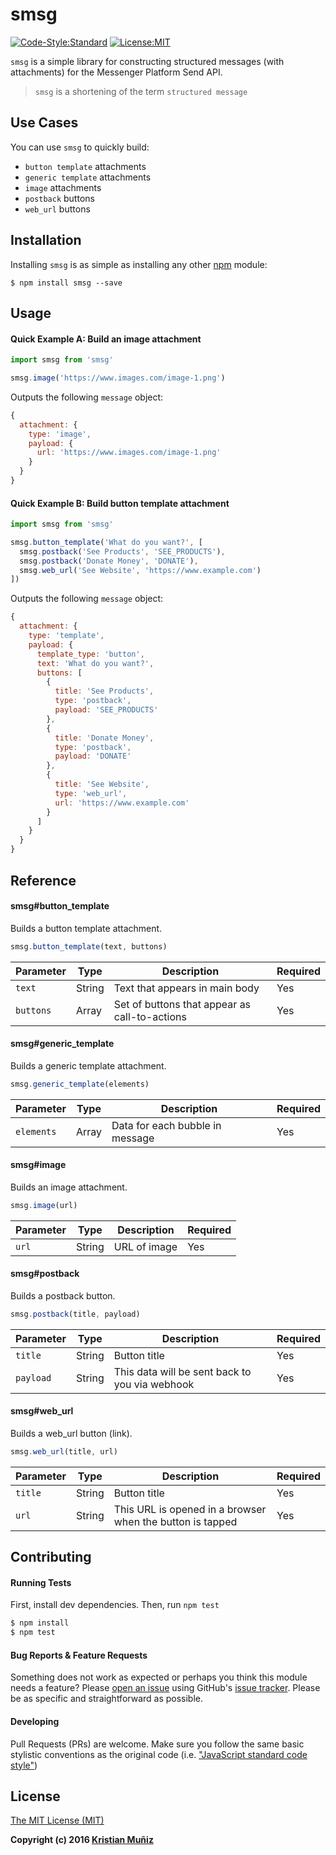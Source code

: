 # smsg
[![Code-Style:Standard](https://img.shields.io/badge/code%20style-standard-green.svg?style=flat-square)](http://standardjs.com/)
[![License:MIT](https://img.shields.io/badge/license-MIT-blue.svg?style=flat-square)](http://opensource.org/licenses/MIT)

`smsg` is a simple library for constructing structured messages (with attachments) for the Messenger Platform Send API.

> `smsg` is a shortening of the term `structured message`

## Use Cases

You can use `smsg` to quickly build:

* `button template` attachments
* `generic template` attachments
* `image` attachments
* `postback` buttons
* `web_url` buttons

## Installation

Installing `smsg` is as simple as installing any other [npm](https://npmjs.com) module:

```shell
$ npm install smsg --save
```

## Usage

#### Quick Example A: Build an image attachment

```js
import smsg from 'smsg'

smsg.image('https://www.images.com/image-1.png')
```

Outputs the following `message` object:

```js
{
  attachment: {
    type: 'image',
    payload: {
      url: 'https://www.images.com/image-1.png'
    }
  }
}
```

#### Quick Example B: Build button template attachment

```js
import smsg from 'smsg'

smsg.button_template('What do you want?', [
  smsg.postback('See Products', 'SEE_PRODUCTS'),
  smsg.postback('Donate Money', 'DONATE'),
  smsg.web_url('See Website', 'https://www.example.com')
])
```

Outputs the following `message` object:

```js
{
  attachment: {
    type: 'template',
    payload: {
      template_type: 'button',
      text: 'What do you want?',
      buttons: [
        {
          title: 'See Products',
          type: 'postback',
          payload: 'SEE_PRODUCTS'
        },
        {
          title: 'Donate Money',
          type: 'postback',
          payload: 'DONATE'
        },
        {
          title: 'See Website',
          type: 'web_url',
          url: 'https://www.example.com'
        }
      ]
    }
  }
}
```

## Reference

#### smsg#button_template

Builds a button template attachment.

```js
smsg.button_template(text, buttons)
```

| Parameter | Type | Description | Required
|--- |--- |--- | --
| `text` | String | Text that appears in main body | Yes
| `buttons` | Array | Set of buttons that appear as call-to-actions | Yes

#### smsg#generic_template

Builds a generic template attachment.

```js
smsg.generic_template(elements)
```

| Parameter | Type | Description | Required
|--- |--- |--- | --
| `elements` | Array | Data for each bubble in message | Yes

#### smsg#image

Builds an image attachment.

```js
smsg.image(url)
```

| Parameter | Type | Description | Required
|--- |--- |--- | --
| `url` | String | URL of image | Yes

#### smsg#postback

Builds a postback button.

```js
smsg.postback(title, payload)
```

| Parameter | Type | Description | Required
|--- |--- |--- | --
| `title` | String | Button title | Yes
| `payload` | String | This data will be sent back to you via webhook | Yes

#### smsg#web_url

Builds a web_url button (link).

```js
smsg.web_url(title, url)
```

| Parameter | Type | Description | Required
|--- |--- |--- | --
| `title` | String | Button title | Yes
| `url` | String | This URL is opened in a browser when the button is tapped | Yes

## Contributing

#### Running Tests

First, install dev dependencies. Then, run `npm test`

```bash
$ npm install
$ npm test
```

#### Bug Reports & Feature Requests

Something does not work as expected or perhaps you think this module needs a feature? Please [open an issue](https://github.com/krismuniz/smsg/issues/new) using GitHub's [issue tracker](https://github.com/krismuniz/smsg/issues). Please be as specific and straightforward as possible.

#### Developing

Pull Requests (PRs) are welcome. Make sure you follow the same basic stylistic conventions as the original code (i.e. ["JavaScript standard code style"](http://standardjs.com))

## License

[The MIT License (MIT)](http://opensource.org/licenses/MIT)

**Copyright (c) 2016 [Kristian Muñiz](https://www.krismuniz.com)**
